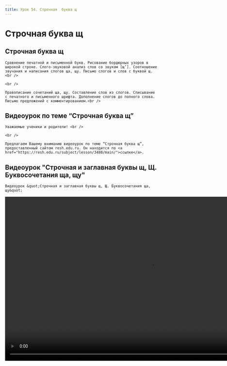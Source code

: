 ```yaml
---
title: Урок 54. Строчная  буква щ 
---
```


# Строчная  буква щ 

## Строчная буква щ

<p>
	Сравнение печатной и письменной букв. Рисование бордюрных узоров в широкой строке. Слого-звуковой анализ слов со звуком [щ’]. Соотношение звучания и написания слогов ща, щу. Письмо слогов и слов с буквой щ.<br />
</p>
<p>
	<br />
</p>
<p>
	Правописание сочетаний ща, щу. Составление слов из слогов. Списывание с печатного и письменного шрифта. Дополнение слогов до полного слова. Письмо предложений с комментированием.<br />
</p>

## Видеоурок по теме “Строчная буква щ”

<p>
	Уважаемые ученики и родители! <br /> 
</p>
<p>
	<br /> 
</p>
<p>
	Предлагаем Вашему вниманию видеоурок по теме “Строчная буква щ”, предоставленный сайтом resh.edu.ru. Он находится по <a href="https://resh.edu.ru/subject/lesson/3480/main/">ссылке</a>.
</p>

## Видеоурок "Строчная и заглавная буквы щ, Щ. Буквосочетания ща, щу"

<p>
	Видеоурок &quot;Строчная и заглавная буквы щ, Щ. Буквосочетания ща, щу&quot;
</p>


<video width="960" height="540" controls>
  <source src="https://vod-progressive.akamaized.net/exp=1667466185~acl=%2Fvimeo-prod-skyfire-std-us%2F01%2F444%2F13%2F327224322%2F1281521875.mp4~hmac=0837145dc6248aff26c92ae3e053e2f160fbff29e83c28fe56339943ace94b94/vimeo-prod-skyfire-std-us/01/444/13/327224322/1281521875.mp4" type="video/mp4">
Your browser does not support the video tag.
</video>
